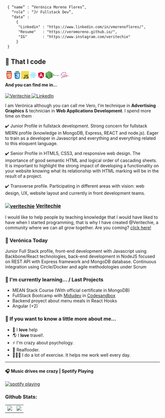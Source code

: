 <!--div style="text-align:center"><img src="./img/welcome.png" alt="background" style="width:70%; margin-left:auto; margin-right:auto; display: block; width:300px"/></div-->
```shell
 { “name” : “Verónica Moreno Flores”,
   “role” : “Jr Fullstack Dev”,
   “data” : 
     { 
      "Linkedin" : "https://www.linkedin.com/in/vmorenoflores/", 
      "Resume"   : "https://veromoreno.github.io/",
      "IG"       : "https://www.instagram.com/veritechie"
     }
 }
```

## 🚀 That I code
<img align="left" alt="HTML5" width="26px" src="https://raw.githubusercontent.com/github/explore/80688e429a7d4ef2fca1e82350fe8e3517d3494d/topics/html/html.png" />

<img align="left" alt="CSS3" width="26px" src="https://raw.githubusercontent.com/github/explore/80688e429a7d4ef2fca1e82350fe8e3517d3494d/topics/css/css.png" />

<img align="left" alt="JavaScript" width="26px" src="https://raw.githubusercontent.com/github/explore/80688e429a7d4ef2fca1e82350fe8e3517d3494d/topics/javascript/javascript.png" />

<img align="left" alt="React" width="26px" src="https://raw.githubusercontent.com/github/explore/80688e429a7d4ef2fca1e82350fe8e3517d3494d/topics/react/react.png" />

<img align="left" alt="Angular" width="26px" src="https://raw.githubusercontent.com/github/explore/80688e429a7d4ef2fca1e82350fe8e3517d3494d/topics/angular/angular.png" />

<img align="left" alt="Node.js" width="26px" src="https://raw.githubusercontent.com/github/explore/80688e429a7d4ef2fca1e82350fe8e3517d3494d/topics/nodejs/nodejs.png" />

<img align="left" alt="MongoDB" width="26px" src="https://raw.githubusercontent.com/github/explore/80688e429a7d4ef2fca1e82350fe8e3517d3494d/topics/mongodb/mongodb.png" />

<img align="left" alt="Sass" width="26px" src="https://raw.githubusercontent.com/github/explore/80688e429a7d4ef2fca1e82350fe8e3517d3494d/topics/sass/sass.png" />

<br/>

#### And you can find me in...
<p>
  <a href="https://instagram.com/veritechie" target="_blank">
    <img src="https://img.shields.io/badge/instagram-%231DA1F2.svg?&style=for-the-badge&logo=instagram&logoColor=white&color=071A2C" alt="Veritechie"/>
  </a>
  <a href="https://www.linkedin.com/in/vmorenoflores/" target="_blank">
    <img src="https://img.shields.io/badge/linkedin-%230077B5.svg?&style=for-the-badge&logo=linkedin&logoColor=white&color=071A2C" alt="LinkedIn"/>
  </a>
  </a>
</p>

I am Verónica although you can call me Vero, I'm technique in **Advertising Graphics** & technician in **Web Applications Development**. I spend more time on them

✔️ Junior Profile in fullstack development. Strong concern for fullstack MERN profile (knowledge in MongoDB, Express, REACT and node.js). Eager to train as a developer in Javascript and everything and everything related to this eloquent language.

✔️ Senior Profile in HTML5, CSS3, and responsive web design. The importance of good semantic HTML and logical order of cascading sheets. It is important to highlight the strong impact of developing a functionality on your website knowing what its relationship with HTML marking will be in the result of a project.

✔️ Transverse profile. Participating in different areas with vision: web design, UX, website layout and currently in front development teams.

### <a href="https://www.instagram.com/veritechie" target="blank"><img align="center" src="https://raw.githubusercontent.com/rahuldkjain/github-profile-readme-generator/master/src/images/icons/Social/instagram.svg" alt="veritechie" height="30" width="40" /></a>  <a href="https://www.instagram.com/veritechie" target="_blank">Veritechie</a>
I would like to help people by teaching knowledge that I would have liked to have when I started programming, that is why I have created @Veritechie, a community where we can all grow together. Are you coming? <a href="https://www.instagram.com/veritechie" target="_blank">click here!</a>

### 💬 Verónica Today

Junior Full Stack profile, front-end development with Javascript using Backbone/React technologies, back-end development in NodeJS focused on REST API with Express framework and MongoDB database. Continuous integration using Circle/Docker and agile methodologies under Scrum

### 🌱 I'm currently learning... / Last Projects

- MEAN Stack Course (With official certificate in MongoDB)
- FullStack Bootcamp with <a href="https://www.twitch.tv/midudev" target="_blank">Midudev</a> in <a href="https://codesandbox.io/u/veroMoreno" target="_blank">Codesandbox</a>
- Backend proyect about menu meals in React Hooks
- Angular (+2)

### 🤔 If you want to know a little more about me...

- 👯 I **love** help 
- 🌎 I **love** travel!.
- ⚡  I'm crazy about psychology.
- 🌱 Realfooder.
- 🤸🏾‍♀️ I do a lot of exercise. It helps me work well every day.

---

#### 🎧 Music drives me crazy | Spotify Playing
[<img src="https://spotify-now-playing-kappa.vercel.app/api/spotify-playing" alt="spotify playing" width="350" />]()

### Github Stats:

<table>
  <tr>
    <td valign="top"><img src="https://github-readme-stats.vercel.app/api/top-langs/?username=veroMoreno&border_color=#000theme=radical&card_width=450em)](https://github.com/veroMoreno/veroMoreno/github-readme-stats"/></td>
    <td valign="top"><img height="180em" src="https://github-readme-stats.vercel.app/api?username=veroMoreno&show_icons=true&hide_border=true&&count_private=true&include_all_commits=true&theme=radical&hide_stars=false" /></td>
  </tr>
</table>
